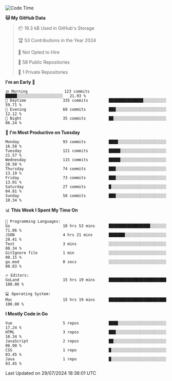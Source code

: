 <!--START_SECTION:waka-->
![Code Time](http://img.shields.io/badge/Code%20Time-1%2C197%20hrs%2053%20mins-blue)

**🐱 My GitHub Data** 

> 📦 19.3 kB Used in GitHub's Storage 
 > 
> 🏆 53 Contributions in the Year 2024
 > 
> 🚫 Not Opted to Hire
 > 
> 📜 58 Public Repositories 
 > 
> 🔑 1 Private Repositories 
 > 
**I'm an Early 🐤** 

```text
🌞 Morning                123 commits         █████░░░░░░░░░░░░░░░░░░░░   21.93 % 
🌆 Daytime                335 commits         ███████████████░░░░░░░░░░   59.71 % 
🌃 Evening                68 commits          ███░░░░░░░░░░░░░░░░░░░░░░   12.12 % 
🌙 Night                  35 commits          ██░░░░░░░░░░░░░░░░░░░░░░░   06.24 % 
```
📅 **I'm Most Productive on Tuesday** 

```text
Monday                   93 commits          ████░░░░░░░░░░░░░░░░░░░░░   16.58 % 
Tuesday                  121 commits         █████░░░░░░░░░░░░░░░░░░░░   21.57 % 
Wednesday                115 commits         █████░░░░░░░░░░░░░░░░░░░░   20.50 % 
Thursday                 74 commits          ███░░░░░░░░░░░░░░░░░░░░░░   13.19 % 
Friday                   73 commits          ███░░░░░░░░░░░░░░░░░░░░░░   13.01 % 
Saturday                 27 commits          █░░░░░░░░░░░░░░░░░░░░░░░░   04.81 % 
Sunday                   58 commits          ███░░░░░░░░░░░░░░░░░░░░░░   10.34 % 
```


📊 **This Week I Spent My Time On** 

```text
💬 Programming Languages: 
Go                       10 hrs 53 mins      ██████████████████░░░░░░░   71.06 % 
JSON                     4 hrs 21 mins       ███████░░░░░░░░░░░░░░░░░░   28.41 % 
Text                     3 mins              ░░░░░░░░░░░░░░░░░░░░░░░░░   00.34 % 
GitIgnore file           1 min               ░░░░░░░░░░░░░░░░░░░░░░░░░   00.15 % 
go.mod                   0 secs              ░░░░░░░░░░░░░░░░░░░░░░░░░   00.03 % 

🔥 Editors: 
GoLand                   15 hrs 19 mins      █████████████████████████   100.00 % 

💻 Operating System: 
Mac                      15 hrs 19 mins      █████████████████████████   100.00 % 
```

**I Mostly Code in Go** 

```text
Vue                      5 repos             ████░░░░░░░░░░░░░░░░░░░░░   17.24 % 
HTML                     3 repos             ███░░░░░░░░░░░░░░░░░░░░░░   10.34 % 
JavaScript               2 repos             ██░░░░░░░░░░░░░░░░░░░░░░░   06.90 % 
CSS                      1 repo              █░░░░░░░░░░░░░░░░░░░░░░░░   03.45 % 
Java                     1 repo              █░░░░░░░░░░░░░░░░░░░░░░░░   03.45 % 
```




 Last Updated on 29/07/2024 18:38:01 UTC
<!--END_SECTION:waka-->
